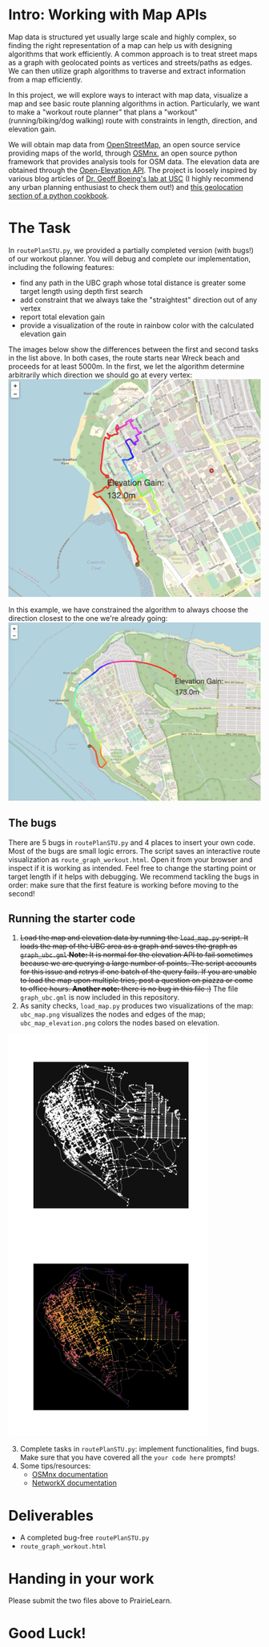 
# Intro: Working with Map APIs

Map data is structured yet usually large scale and highly complex, so finding the right representation of a map can help us with designing algorithms that work efficiently. A common approach is to treat street maps as a graph with geolocated points as vertices and streets/paths as edges. We can then utilize graph algorithms to traverse and extract information from a map efficiently.

In this project, we will explore ways to interact with map data, visualize a map and see basic route planning algorithms in action. Particularly, we want to make a "workout route planner" that plans a "workout" (running/biking/dog walking) route with constraints in length, direction, and elevation gain.

We will obtain map data from [OpenStreetMap](https://www.openstreetmap.org/), an open source service providing maps of the world, through [OSMnx](https://geoffboeing.com/2016/11/osmnx-python-street-networks/), an open source python framework that provides analysis tools for OSM data. The elevation data are obtained through the [Open-Elevation API](https://www.open-elevation.com/). The project is loosely inspired by various blog articles of [Dr. Geoff Boeing's lab at USC](https://geoffboeing.com/) (I highly recommend any urban planning enthusiast to check them out!) and [this geolocation section of a python cookbook](https://ipython-books.github.io/147-creating-a-route-planner-for-a-road-network/).



# The Task

In `routePlanSTU.py`, we provided a partially completed version (with bugs!) of our workout planner. You will debug and complete our implementation, including the following features:
- find any path in the UBC graph whose total distance is greater some target length using depth first search
- add constraint that we always take the "straightest" direction out of any vertex
- report total elevation gain
- provide a visualization of the route in rainbow color with the calculated elevation gain

The images below show the differences between the first and second tasks in the list above. In both cases, the route starts near Wreck beach and proceeds for at least 5000m. In the first, we let the algorithm determine arbitrarily which direction we should go at every vertex:
![](./route_graph_workout_example_curvy.png)

In this example, we have constrained the algorithm to always choose the direction closest to the one we're already going: 
![](./route_graph_workout_example.png)

## The bugs
There are 5 bugs in `routePlanSTU.py` and 4 places to insert your own code. Most of the bugs are small logic errors. The script saves an interactive route visualization as `route_graph_workout.html`. Open it from your browser and inspect if it is working as intended. Feel free to change the starting point or target length if it helps with debugging. We recommend tackling the bugs in order: make sure that the first feature is working before moving to the second!

## Running the starter code
1. ~~Load the map and elevation data by running the `load_map.py` script. It loads the map of the UBC area as a graph and saves the graph as `graph_ubc.gml` 
**Note:** It is normal for the elevation API to fail sometimes because we are querying a large number of points. The script accounts for this issue and retrys if one batch of the query fails. If you are unable to load the map upon multiple tries, post a question on piazza or come to office hours. 
**Another note:** there is no bug in this file :)~~  The file `graph_ubc.gml` is now included in this repository.
2. As sanity checks, `load_map.py` produces two visualizations of the map: `ubc_map.png` visualizes the nodes and edges of the map; `ubc_map_elevation.png` colors the nodes based on elevation.

<p float="left">
  <img src="/ubc_map.png" width="400" />
  <img src="/ubc_map_elevation.png" width="400" /> 
</p>

3. Complete tasks in `routePlanSTU.py`: implement functionalities, find bugs. Make sure that you have covered all the `your code here` prompts!
4. Some tips/resources:
	- [OSMnx documentation](https://osmnx.readthedocs.io/en/stable/osmnx.html)
	- [NetworkX documentation](https://networkx.org/documentation/stable/reference/index.html)


# Deliverables

- A completed bug-free `routePlanSTU.py`
- `route_graph_workout.html`

# Handing in your work

Please submit the two files above to PrairieLearn.

# Good Luck!


